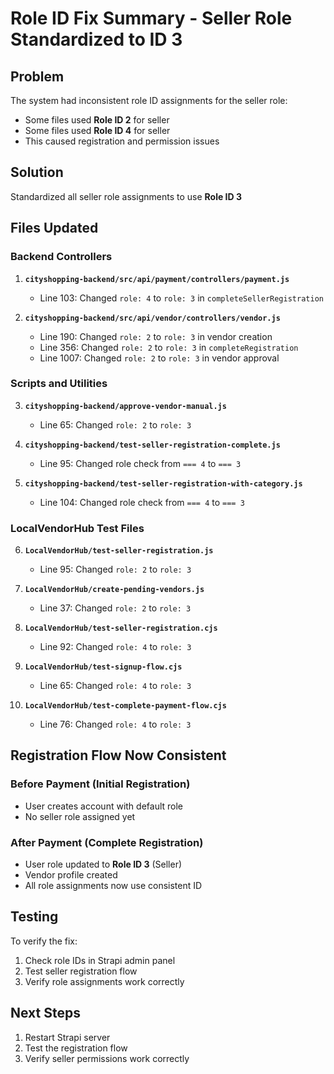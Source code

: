 # Role ID Fix Summary - Seller Role Standardized to ID 3

## Problem
The system had inconsistent role ID assignments for the seller role:
- Some files used **Role ID 2** for seller
- Some files used **Role ID 4** for seller
- This caused registration and permission issues

## Solution
Standardized all seller role assignments to use **Role ID 3**

## Files Updated

### Backend Controllers
1. **`cityshopping-backend/src/api/payment/controllers/payment.js`**
   - Line 103: Changed `role: 4` to `role: 3` in `completeSellerRegistration`

2. **`cityshopping-backend/src/api/vendor/controllers/vendor.js`**
   - Line 190: Changed `role: 2` to `role: 3` in vendor creation
   - Line 356: Changed `role: 2` to `role: 3` in `completeRegistration`
   - Line 1007: Changed `role: 2` to `role: 3` in vendor approval

### Scripts and Utilities
3. **`cityshopping-backend/approve-vendor-manual.js`**
   - Line 65: Changed `role: 2` to `role: 3`

4. **`cityshopping-backend/test-seller-registration-complete.js`**
   - Line 95: Changed role check from `=== 4` to `=== 3`

5. **`cityshopping-backend/test-seller-registration-with-category.js`**
   - Line 104: Changed role check from `=== 4` to `=== 3`

### LocalVendorHub Test Files
6. **`LocalVendorHub/test-seller-registration.js`**
   - Line 95: Changed `role: 2` to `role: 3`

7. **`LocalVendorHub/create-pending-vendors.js`**
   - Line 37: Changed `role: 2` to `role: 3`

8. **`LocalVendorHub/test-seller-registration.cjs`**
   - Line 92: Changed `role: 4` to `role: 3`

9. **`LocalVendorHub/test-signup-flow.cjs`**
   - Line 65: Changed `role: 4` to `role: 3`

10. **`LocalVendorHub/test-complete-payment-flow.cjs`**
    - Line 76: Changed `role: 4` to `role: 3`

## Registration Flow Now Consistent

### Before Payment (Initial Registration)
- User creates account with default role
- No seller role assigned yet

### After Payment (Complete Registration)
- User role updated to **Role ID 3** (Seller)
- Vendor profile created
- All role assignments now use consistent ID

## Testing
To verify the fix:
1. Check role IDs in Strapi admin panel
2. Test seller registration flow
3. Verify role assignments work correctly

## Next Steps
1. Restart Strapi server
2. Test the registration flow
3. Verify seller permissions work correctly 